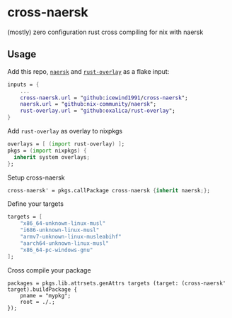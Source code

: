 # cross-naersk

(mostly) zero configuration rust cross compiling for nix with naersk

## Usage

Add this repo, [`naersk`](https://github.com/nix-community/naersk) and [`rust-overlay`](oxalica/rust-overlay) as a flake input:

```nix
inputs = {
    ...
    cross-naersk.url = "github:icewind1991/cross-naersk";
    naersk.url = "github:nix-community/naersk";
    rust-overlay.url = "github:oxalica/rust-overlay";
}
```

Add `rust-overlay` as overlay to nixpkgs

```nix
overlays = [ (import rust-overlay) ];
pkgs = (import nixpkgs) {
  inherit system overlays;
};
```

Setup cross-naersk

```nix
cross-naersk' = pkgs.callPackage cross-naersk {inherit naersk;};
```

Define your targets

```nix
targets = [
    "x86_64-unknown-linux-musl"
    "i686-unknown-linux-musl"
    "armv7-unknown-linux-musleabihf"
    "aarch64-unknown-linux-musl"
    "x86_64-pc-windows-gnu"
];
```

Cross compile your package

```
packages = pkgs.lib.attrsets.genAttrs targets (target: (cross-naersk' target).buildPackage {
    pname = "mypkg";
    root = ./.;
});
```